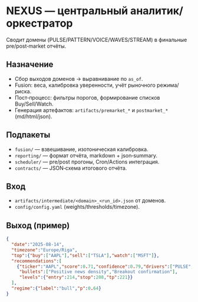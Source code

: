 # NEXUS — центральный аналитик/оркестратор

Сводит домены (PULSE/PATTERN/VOICE/WAVES/STREAM) в финальные pre/post‑market отчёты.

## Назначение
- Сбор выходов доменов → выравнивание по `as_of`.
- Fusion: веса, калибровка уверенности, учёт рыночного режима/риска.
- Пост‑процесс: фильтры порогов, формирование списков Buy/Sell/Watch.
- Генерация артефактов: `artifacts/premarket_*` и `postmarket_*` (md/html/json).

## Подпакеты
- `fusion/` — взвешивание, изотоническая калибровка.
- `reporting/` — формат отчёта, markdown + json‑summary.
- `scheduler/` — pre/post прогоны, Cron/Actions интеграция.
- `contracts/` — JSON‑схема итогового отчёта.

## Вход
- `artifacts/intermediate/<domain>_<run_id>.json` от доменов.
- `config/config.yaml` (weights/thresholds/timezone).

## Выход (пример)
```json
{
  "date":"2025-08-14",
  "timezone":"Europe/Riga",
  "top":{"buy":["AAPL"],"sell":["TSLA"],"watch":["MSFT"]},
  "recommendations":[
    {"ticker":"AAPL","score":0.71,"confidence":0.79,"drivers":["PULSE","PATTERN"],
     "bullets":["Positive news density","Breakout confirmation"],
     "levels":{"entry":214,"stop":208,"tp":221}}
  ],
  "regime":{"label":"bull","p":0.64}
}

